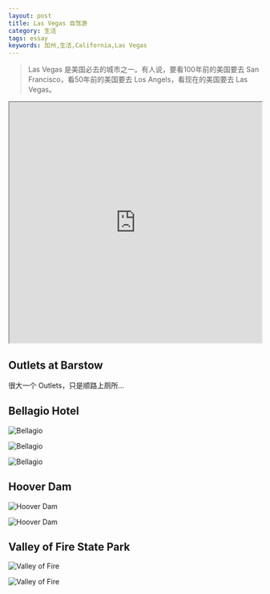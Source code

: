 ```yaml
---
layout: post
title: Las Vegas 自驾游
category: 生活
tags: essay
keywords: 加州,生活,California,Las Vegas
---
```


> Las Vegas 是美国必去的城市之一。有人说，要看100年前的美国要去 San Francisco，看50年前的美国要去 Los Angels，看现在的美国要去 Las Vegas。

<iframe src="https://www.google.com/maps/d/u/0/embed?mid=1kXmjUkO_U2ko7O0GGVQ4-br8xXg" width="100%" height="480"></iframe>

## Outlets at Barstow

很大一个 Outlets，只是顺路上厕所...

## Bellagio Hotel

![Bellagio](http://imgs.wangyan.name/life-bellagio-resort.png)

![Bellagio](http://imgs.wangyan.name/life-bellagio-resort-2.png)

![Bellagio](http://imgs.wangyan.name/life-bellagio-resort-3.png)

## Hoover Dam

![Hoover Dam](http://imgs.wangyan.name/life-hoover-dam-1.png)

![Hoover Dam](http://imgs.wangyan.name/life-hoover-dam-2.png)

## Valley of Fire State Park

![Valley of Fire](http://imgs.wangyan.name/life-valley-of-fire-1.png)

![Valley of Fire](http://imgs.wangyan.name/life-valley-of-fire-2.png)


